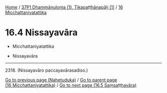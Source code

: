 
[Home](/) / [37P1 Dhammānuloma (1), Tikapaṭṭhānapāḷi (1)](...md) / [16 Micchattaniyatattika](../37P1/16.md)

# 16.4 Nissayavāra

* Micchattaniyatattika

* Nissayavāra

---

2318\. (Nissayavāro paccayavārasadiso.)



[Go to previous page (Nahetuduka)](16.3/16.3.4/Nahetuduka.md) / [Go to parent page (16 Micchattaniyatattika)](../37P1/16.md) / [Go to next page (16.5 Saṃsaṭṭhavāra)](16.5.md)



